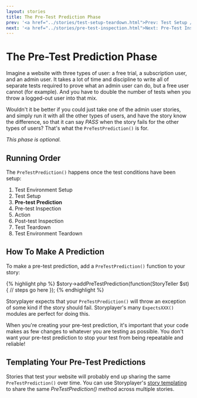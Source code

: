 ```yaml
---
layout: stories
title: The Pre-Test Prediction Phase
prev: '<a href="../stories/test-setup-teardown.html">Prev: Test Setup / Teardown Phases</a>'
next: '<a href="../stories/pre-test-inspection.html">Next: Pre-Test Inspection Phase</a>'
---
```


# The Pre-Test Prediction Phase

Imagine a website with three types of user: a free trial, a subscription user, and an admin user.  It takes a lot of time and discipline to write all of separate tests required to prove what an admin user can do, but a free user cannot (for example).  And you have to double the number of tests when you throw a logged-out user into that mix.

Wouldn't it be better if you could just take one of the admin user stories, and simply run it with all the other types of users, and have the story know the difference, so that it can say _PASS_ when the story fails for the other types of users?  That's what the `PreTestPrediction()` is for.

*This phase is optional.*

## Running Order

The `PreTestPrediction()` happens once the test conditions have been setup:

1. Test Environment Setup
1. Test Setup
1. __Pre-test Prediction__
1. Pre-test Inspection
1. Action
1. Post-test Inspection
1. Test Teardown
1. Test Environment Teardown

## How To Make A Prediction

To make a pre-test prediction, add a `PreTestPrediction()` function to your story:

{% highlight php %}
$story->addPreTestPrediction(function(StoryTeller $st) {
	// steps go here
});
{% endhighlight %}

Storyplayer expects that your `PreTestPrediction()` will throw an exception of some kind if the story should fail.  Storyplayer's many `ExpectsXXX()` modules are perfect for doing this.

When you're creating your pre-test prediction, it's important that your code makes as few changes to whatever you are testing as possible.  You don't want your pre-test prediction to stop your test from being repeatable and reliable!

## Templating Your Pre-Test Predictions

Stories that test your website will probably end up sharing the same `PreTestPrediction()` over time.  You can use Storyplayer's [story templating](story-templates.html) to share the same _PreTestPrediction()_ method across multiple stories.